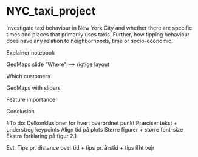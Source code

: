 # NYC_taxi_project

Investigate taxi behaviour in New York City and whether there are specific times and places that primarily uses taxis. 
Further, how tipping behaviour does have any relation to neighborhoods, time or socio-economic.

Explainer notebook 

GeoMaps slide "Where" --> rigtige layout  

Which customers 

GeoMaps with sliders 

Feature importance 

Conclusion


#To do: 
	Delkonklusioner for hvert overordnet punkt 
	Præciser tekst + understreg keypoints 
	Align tid på plots 
	Større figurer + større font-size 
	Ekstra forklaring på figur 2.1

Evt. Tips pr. distance over tid  + tips pr. årstid + tips ifht vejr 
